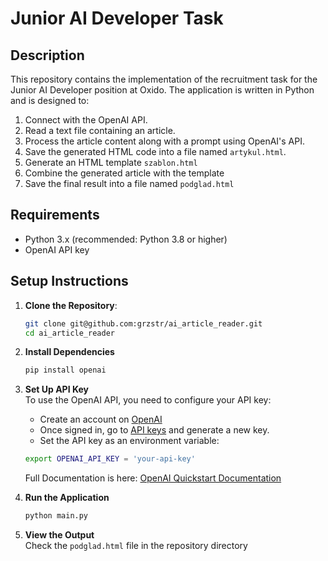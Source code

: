 # Junior AI Developer Task

## Description

This repository contains the implementation of the recruitment task for the Junior AI Developer position at Oxido. The application is written in Python and is designed to:

1. Connect with the OpenAI API.
2. Read a text file containing an article.
3. Process the article content along with a prompt using OpenAI's API.
4. Save the generated HTML code into a file named `artykul.html`.
5. Generate an HTML template `szablon.html`
6. Combine the generated article with the template
7. Save the final result into a file named `podglad.html`

## Requirements

- Python 3.x (recommended: Python 3.8 or higher)
- OpenAI API key

## Setup Instructions

1. **Clone the Repository**:
   ```bash
   git clone git@github.com:grzstr/ai_article_reader.git
   cd ai_article_reader
   ```

2. **Install Dependencies**
   ```bash
   pip install openai
   ```
3. **Set Up API Key**  
   To use the OpenAI API, you need to configure your API key:
   - Create an account on [OpenAI](https://platform.openai.com/signup)
   - Once signed in, go to [API keys](https://platform.openai.com/account/api-keys) and generate a new key.
   - Set the API key as an environment variable:
   ```bash
   export OPENAI_API_KEY = 'your-api-key'
   ```
   
   Full Documentation is here: 
   [OpenAI Quickstart Documentation](https://platform.openai.com/docs/quickstart)

4. **Run the Application**  
   ```bash
   python main.py
   ```

5. **View the Output**  
   Check the `podglad.html` file in the repository directory

